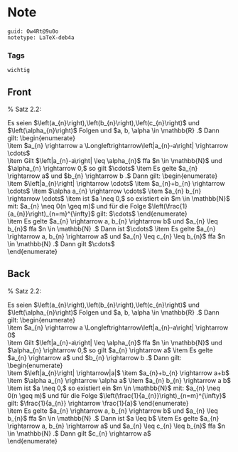 # Note
```
guid: Ow4Rt@9u0o
notetype: LaTeX-deb4a
```

### Tags
```
wichtig
```

## Front
% Satz 2.2:
<div>
  Es seien
  $\left(a_{n}\right),\left(b_{n}\right),\left(c_{n}\right)$ und
  $\left(\alpha_{n}\right)$ Folgen und $a, b, \alpha \in \mathbb{R}
  .$ Dann gilt: \begin{enumerate}
</div>
<div>
  <span>\item $a_{n} \rightarrow a
  \Longleftrightarrow\left|a_{n}-a\right| \rightarrow
  \cdots$</span>
</div>
<div>
  <span>\item</span> Gilt $\left|a_{n}-a\right| \leq \alpha_{n}$
  ffa $n \in \mathbb{N}$ und $\alpha_{n} \rightarrow 0,$ so gilt
  $\cdots$ \item Es gelte $a_{n} \rightarrow a$ und $b_{n}
  \rightarrow b .$ Dann gilt: \begin{enumerate}
</div>
<div>
  \item $\left|a_{n}\right| \rightarrow \cdots$ \item $a_{n}+b_{n}
  \rightarrow \cdots$ \item $\alpha a_{n} \rightarrow \cdots$ \item
  $a_{n} b_{n} \rightarrow \cdots$ \item ist $a \neq 0,$ so
  existiert ein $m \in \mathbb{N}$ mit: $a_{n} \neq 0(n \geq m)$
  und für die Folge $\left(\frac{1}{a_{n}}\right)_{n=m}^{\infty}$
  gilt: $\cdots$ \end{enumerate}
</div>
<div>
  \item Es gelte $a_{n} \rightarrow a, b_{n} \rightarrow b$ und
  $a_{n} \leq b_{n}$ ffa $n \in \mathbb{N} .$ Dann ist $\cdots$
  \item Es gelte $a_{n} \rightarrow a, b_{n} \rightarrow a$ und
  $a_{n} \leq c_{n} \leq b_{n}$ ffa $n \in \mathbb{N} .$ Dann gilt
  $\cdots$
</div>
<div>
  \end{enumerate}
</div>

## Back
% Satz 2.2:
<div>
  Es seien
  $\left(a_{n}\right),\left(b_{n}\right),\left(c_{n}\right)$ und
  $\left(\alpha_{n}\right)$ Folgen und $a, b, \alpha \in \mathbb{R}
  .$ Dann gilt: \begin{enumerate}
</div>
<div>
  \item $a_{n} \rightarrow a
  \Longleftrightarrow\left|a_{n}-a\right| \rightarrow 0$
</div>
<div>
  \item Gilt $\left|a_{n}-a\right| \leq \alpha_{n}$ ffa $n \in
  \mathbb{N}$ und $\alpha_{n} \rightarrow 0,$ so gilt $a_{n}
  \rightarrow a$ \item Es gelte $a_{n} \rightarrow a$ und $b_{n}
  \rightarrow b .$ Dann gilt: \begin{enumerate}
</div>
<div>
  \item $\left|a_{n}\right| \rightarrow|a|$ \item $a_{n}+b_{n}
  \rightarrow a+b$ \item $\alpha a_{n} \rightarrow \alpha a$ \item
  $a_{n} b_{n} \rightarrow a b$ \item ist $a \neq 0,$ so existiert
  ein $m \in \mathbb{N}$ mit: $a_{n} \neq 0(n \geq m)$ und für die
  Folge $\left(\frac{1}{a_{n}}\right)_{n=m}^{\infty}$ gilt:
  $\frac{1}{a_{n}} \rightarrow \frac{1}{a}$ \end{enumerate}
</div>
<div>
  \item Es gelte $a_{n} \rightarrow a, b_{n} \rightarrow b$ und
  $a_{n} \leq b_{n}$ ffa $n \in \mathbb{N} .$ Dann ist $a \leq b$
  \item Es gelte $a_{n} \rightarrow a, b_{n} \rightarrow a$ und
  $a_{n} \leq c_{n} \leq b_{n}$ ffa $n \in \mathbb{N} .$ Dann gilt
  $c_{n} \rightarrow a$
</div>
<div>
  \end{enumerate}
</div>
